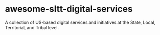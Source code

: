 # awesome-sltt-digital-services
A collection of US-based digital services and initiatives at the State, Local, Territorial, and Tribal level.
